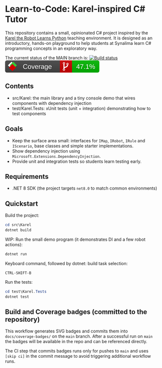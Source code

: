 # Learn-to-Code: Karel-inspired C# Tutor

This repository contains a small, opinionated C# project inspired by the [Karel the Robot Learns Python](https://compedu.stanford.edu/karel-reader/docs/python/en/intro.html) teaching environment. It is designed as an introductory, hands-on playground to help students at Synalima learn C# programming concepts in an exploratory way.

The current status of the MAIN branch is: [![Build status](https://github.com/Synalima/learn-to-code/actions/workflows/ci.yml/badge.svg?branch=main)](https://github.com/Synalima/learn-to-code/actions/workflows/ci.yml) [![Branch coverage](https://raw.githubusercontent.com/Synalima/learn-to-code/main/docs/coverage-badges/badge_branchcoverage.svg)](https://raw.githubusercontent.com/Synalima/learn-to-code/main/docs/coverage-badges/badge_branchcoverage.svg)

## Contents

- src/Karel: the main library and a tiny console demo that wires components with dependency injection
- test/Karel.Tests: xUnit tests (unit + integration) demonstrating how to test components

## Goals

- Keep the surface area small: interfaces for `IMap`, `IRobot`, `IRule` and `IScenario`, base classes and simple starter implementations.
- Show dependency injection using `Microsoft.Extensions.DependencyInjection`.
- Provide unit and integration tests so students learn testing early.

## Requirements

- .NET 8 SDK (the project targets `net8.0` to match common environments)

## Quickstart

Build the project:

```powershell
cd src\Karel
dotnet build
```

WIP: Run the small demo program (it demonstrates DI and a few robot actions):

```powershell
dotnet run
```

Keyboard command, followed by dotnet: build task selection:

```keyboard
CTRL-SHIFT-B
```

Run the tests:

```powershell
cd test\Karel.Tests
dotnet test
```

## Build and Coverage badges (committed to the repository)

This workflow generates SVG badges and commits them into `docs/coverage-badges/` on the `main` branch. After a successful run on `main` the badges will be available in the repo and can be referenced directly.

The CI step that commits badges runs only for pushes to `main` and uses `[skip ci]` in the commit message to avoid triggering additional workflow runs.
